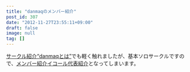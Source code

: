 ```yaml
---
title: "danmaqのメンバー紹介"
post_id: 307
date: "2012-11-27T23:55:11+09:00"
draft: false
image: null
tag: []
---
```



[サークル紹介“danmaqとは”](/?p=263)でも軽く触れましたが、基本ソロサークルですので、[メンバー紹介イコール代表紹介](/tag/head)となってしまいます。

